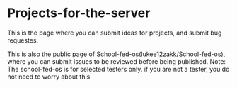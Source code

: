 # Projects-for-the-server

This is the page where you can submit ideas for projects, and submit bug requestes. 

This is also the public page of School-fed-os(lukee12zakk/School-fed-os), where you can submit issues to be reviewed before being published.
Note: The school-fed-os is for selected testers only. if you are not a tester, you do not need to worry about this

